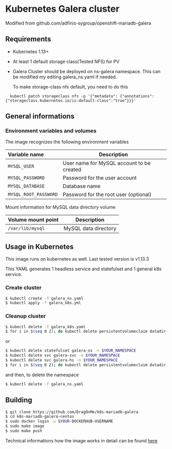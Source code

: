 # Kubernetes Galera cluster

Modified from github.com/adfinis-sygroup/openshift-mariadb-galera

## Requirements
- Kubernetes 1.13+
- At least 1 default storage class(Tested NFS) for PV
- Galera Cluster should be deployed on ns-galera namespace. This can be modified my editing galera_ns.yaml if needed.

  To make storage-class nfs default, you need to do this
```
  kubectl patch storageclass nfs -p '{"metadata": {"annotations":{"storageclass.kubernetes.io/is-default-class":"true"}}}'
```

## General informations

### Environment variables and volumes

The image recognizes the following environment variables

|  Variable name         | Description                               |
| :--------------------- | ----------------------------------------- |
|  `MYSQL_USER`          | User name for MySQL account to be created |
|  `MYSQL_PASSWORD`      | Password for the user account             |
|  `MYSQL_DATABASE`      | Database name                             |
|  `MYSQL_ROOT_PASSWORD` | Password for the root user (optional)     |

Mount information for MySQL data directory volume

| Volume mount point       | Description          |
| :----------------------- | -------------------- |
|  `/var/lib/mysql`        | MySQL data directory |


## Usage in Kubernetes

This image runs on kubernetes as well. Last tested version is v1.13.3

This YAML generates 1 headless service and statefulset and 1 general k8s service.

### Create cluster
```bash
$ kubectl create -f galera_ns.yaml
$ kubectl apply -f galera_k8s.yml
```

### Cleanup cluster
```bash
$ kubectl delete -f galera_k8s.yaml
$ for i in $(seq 0 2); do kubectl delete persistentvolumeclaim datadir-mysql-$i; done
```

or

```bash
$ kubectl delete statefulset galera-ss -n $YOUR_NAMESPACE
$ kubectl delete svc galera-svc -n $YOUR_NAMESPACE
$ kubectl delete svc galera-hs -n $YOUR_NAMESPACE
$ for i in $(seq 0 2); do kubectl delete persistentvolumeclaim datadir-mysql-$i; done
```

and then, to delete the namespace

```bash
$ kubectl delete -f galera_ns.yaml
```

## Building
```bash
$ git clone https://github.com/DragOnMe/k8s-mariadb-galera
$ cd k8s-mariadb-galera-centos
$ sudo docker login -u $YOUR-DOCKERHUB-USERNAME
$ sudo make image
$ sudo make push
```
Technical informations how the image works in detail can be found
[here](k8s-mariadb-galera-centos/README.md)
